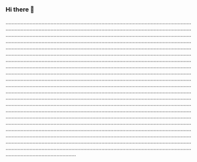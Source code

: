 ### Hi there 👋

...........................................................................................................................................................................................................................................................................................................................................................................................................................................................................................................................................................................................................................................................................................................................................................................................................................................................................................................................................................................................................................................................................................................................................................................................................................................................................................................................................................................................................................................................................................................................................................................................................................................................................................................................................................................................................................................................................................................................................................................................................................................................................................................................................................................................................................................................................................................................................................................................................................................................................................................................................................................................................................................................................................................................................................